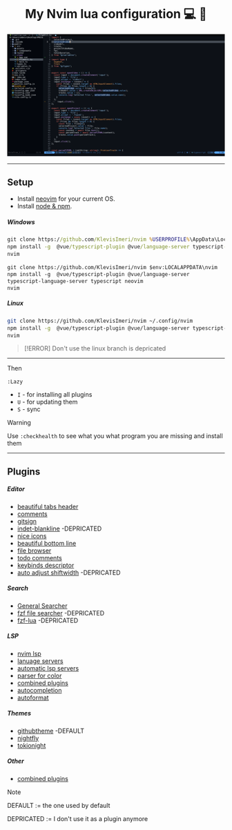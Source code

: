 <div align="center">
  <h1>My Nvim lua configuration 💻 📄</h1>
  <img src="nvim.png" alt="Nvim">
</div>

---

## Setup

- Install [neovim](https://github.com/neovim/neovim/blob/master/INSTALL.md) for your current OS.
- Install [node & npm](https://nodejs.org/en).


##### Windows

```cmd
git clone https://github.com/KlevisImeri/nvim %USERPROFILE%\AppData\Local\nvim
npm install -g  @vue/typescript-plugin @vue/language-server typescript-language-server typescript neovim
nvim
```

```pwsh
git clone https://github.com/KlevisImeri/nvim $env:LOCALAPPDATA\nvim
npm install -g  @vue/typescript-plugin @vue/language-server typescript-language-server typescript neovim
nvim
```

##### Linux

```bash
git clone https://github.com/KlevisImeri/nvim ~/.config/nvim
npm install -g  @vue/typescript-plugin @vue/language-server typescript-language-server typescript neovim
nvim 
```

> [!ERROR]
> Don't use the linux branch is depricated

---

Then
```nvim
:Lazy
````
- `I` - for installing all plugins
- `U` - for updating them
- `S` - sync


> [!WARNING]
> Use `:checkhealth` to see what you what program you are missing and install them


---


## Plugins

##### Editor
- [beautiful tabs header](https://github.com/akinsho/bufferline.nvim)
- [comments](https://github.com/numToStr/Comment.nvim) 
- [gitsign](https://github.com/lewis6991/gitsigns.nvim)
- [indet-blankline](https://github.com/lukas-reineke/indent-blankline.nvim) -DEPRICATED
- [nice icons](https://github.com/nvim-tree/nvim-web-devicons)
- [beautiful bottom line](https://github.com/nvim-lualine/lualine.nvim)
- [file browser](https://github.com/nvim-tree/nvim-tree.lua)
- [todo comments](https://github.com/folke/todo-comments.nvim)
- [keybinds descriptor](https://github.com/folke/which-key.nvim)
- [auto adjust shiftwidth](https://github.com/tpope/vim-sleuth) -DEPRICATED

##### Search
- [General Searcher](https://github.com/nvim-telescope/telescope.nvim)
- [fzf file searcher](https://github.com/junegunn/fzf) -DEPRICATED
- [fzf-lua](https://github.com/ibhagwan/fzf-lua) -DEPRICATED

##### LSP
- [nvim lsp](https://github.com/neovim/nvim-lspconfig)
- [lanuage servers](https://github.com/williamboman/mason.nvim)
- [automatic lsp servers](https://github.com/williamboman/mason-lspconfig.nvim)
- [parser for color](https://github.com/nvim-treesitter/nvim-treesitter)
- [combined plugins](https://github.com/edubart/minilua)
- [autocompletion](https://github.com/hrsh6th/nvim-cmp)
- [autoformat](https://github.com/stevearc/conform.nvim)

##### Themes
- [githubtheme](https://github.com/projekt0n/github-nvim-theme) -DEFAULT
- [nightfly](https://github.com/bluz71/vim-nightfly-colors)
- [tokionight](https://github.com/folke/tokyonight.nvim)

##### Other
- [combined plugins](https://github.com/edubart/minilua)



> [!NOTE]
> DEFAULT := the one used by default
>
> DEPRICATED := I don't use it as a plugin anymore
